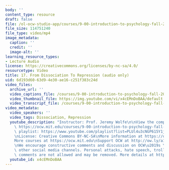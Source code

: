```yaml
---
body: ''
content_type: resource
draft: false
file: /ol-ocw-studio-app/courses/9-00-introduction-to-psychology-fall-2004/mit9_00f04_lec17_360p_16_9.mp4
file_size: 114751240
file_type: video/mp4
image_metadata:
  caption: ''
  credit: ''
  image-alt: ''
learning_resource_types:
- Lecture Audio
license: https://creativecommons.org/licenses/by-nc-sa/4.0/
resourcetype: Video
title: 17. From Dissociation To Repression (audio only)
uid: 6d193d60-63d9-4e30-ae16-c251f383c24d
video_files:
  archive_url: ''
  video_captions_file: /courses/9-00-introduction-to-psychology-fall-2004/mit9_00f04_lec17_captions.vtt
  video_thumbnail_file: https://img.youtube.com/vi/x4cEMnDoBAA/default.jpg
  video_transcript_file: /courses/9-00-introduction-to-psychology-fall-2004/1sU8Bs3zFcbSA_gc9jNRXbWaxFU0GIrcF_transcript.pdf
video_metadata:
  video_speakers: ''
  video_tags: Dissociation, Repression
  youtube_description: "Instructor: Prof. Jeremy Wolfe\n\nView the complete course:\
    \ https://ocw.mit.edu/courses/9-00-introduction-to-psychology-fall-2004/\nYouTube\
    \ playlist: https://www.youtube.com/playlist?list=PLUl4u3cNGP615Y1j9Ok3szAH5DxhFjTHo\n\
    \nLicense: Creative Commons BY-NC-SA\nMore information at https://ocw.mit.edu/terms\n\
    More courses at https://ocw.mit.edu\nSupport OCW at http://ow.ly/a1If50zVRlQ\n\
    \nWe encourage constructive comments and discussion on OCW\u2019s YouTube and\
    \ other social media channels. Personal attacks, hate speech, trolling, and inappropriate\
    \ comments are not allowed and may be removed. More details at https://ocw.mit.edu/comments."
  youtube_id: x4cEMnDoBAA
---
```

